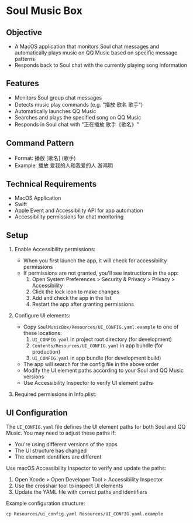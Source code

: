 # Soul Music Box

## Objective
- A MacOS application that monitors Soul chat messages and automatically plays music on QQ Music based on specific message patterns
- Responds back to Soul chat with the currently playing song information

## Features
- Monitors Soul group chat messages
- Detects music play commands (e.g. "播放 歌名 歌手")
- Automatically launches QQ Music
- Searches and plays the specified song on QQ Music
- Responds in Soul chat with "正在播放 歌手《歌名》"

## Command Pattern
- Format: 播放 [歌名] (歌手)
- Example: 播放 爱我的人和我爱的人 游鸿明

## Technical Requirements
- MacOS Application
- Swift
- Apple Event and Accessibility API for app automation
- Accessibility permissions for chat monitoring

## Setup
1. Enable Accessibility permissions:
   - When you first launch the app, it will check for accessibility permissions
   - If permissions are not granted, you'll see instructions in the app:
     1. Open System Preferences > Security & Privacy > Privacy > Accessibility
     2. Click the lock icon to make changes
     3. Add and check the app in the list
     4. Restart the app after granting permissions

2. Configure UI elements:
   - Copy `SoulMusicBox/Resources/UI_CONFIG.yaml.example` to one of these locations:
     1. `UI_CONFIG.yaml` in project root directory (for development)
     2. `Contents/Resources/UI_CONFIG.yaml` in app bundle (for production)
     3. `UI_CONFIG.yaml` in app bundle (for development build)
   - The app will search for the config file in the above order
   - Modify the UI element paths according to your Soul and QQ Music versions
   - Use Accessibility Inspector to verify UI element paths

3. Required permissions in Info.plist:

## UI Configuration
The `UI_CONFIG.yaml` file defines the UI element paths for both Soul and QQ Music. You may need to adjust these paths if:
- You're using different versions of the apps
- The UI structure has changed
- The element identifiers are different

Use macOS Accessibility Inspector to verify and update the paths:
1. Open Xcode > Open Developer Tool > Accessibility Inspector
2. Use the crosshair tool to inspect UI elements
3. Update the YAML file with correct paths and identifiers

Example configuration structure:

```
cp Resources/ui_config.yaml Resources/UI_CONFIG.yaml.example
```
